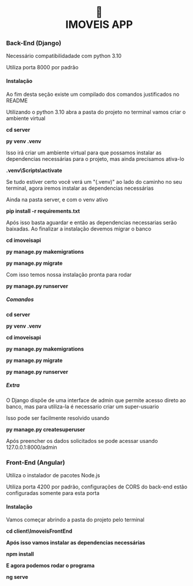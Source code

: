 <h1 align="center">
📄<br>IMOVEIS APP
</h1>

<h3>Back-End (Django)</h3>
<p>Necessário compatibilidadade com python 3.10</p>
<p>Utiliza porta 8000 por padrão</p>
<h4>Instalação</h4>
<p>Ao fim desta seção existe um compilado dos comandos justificados no README</p>
<p>Utilizando o python 3.10 abra a pasta do projeto no terminal vamos criar o ambiente virtual</p>
<b><p>cd server</p>
<p>py venv .venv</p></b>
<p>Isso irá criar um ambiente virtual para que possamos instalar as dependencias necessárias para o projeto, mas ainda precisamos ativa-lo</p>
<b><p>.venv\Scripts\activate</p></b>
<p>Se tudo estiver certo você verá um "(.venv)" ao lado do caminho no seu terminal, agora iremos instalar as dependencias necessárias</p>
<p>Ainda na pasta server, e com o venv ativo</p>
<b><p>pip install -r requirements.txt</p></b>
<p>Após isso basta aguardar e então as dependencias necessarias serão baixadas. Ao finalizar a instalação devemos migrar o banco</p>
<b><p>cd imoveisapi</p></b>
<b><p>py manage.py makemigrations</p></b>
<b><p>py manage.py migrate</p></b>
<p>Com isso temos nossa instalação pronta para rodar</p>
<b><p>py manage.py runserver</p></b>

<h5>Comandos</h5>
<b><p>cd server</p>
<p>py venv .venv</p>
<p>cd imoveisapi</p>
<p>py manage.py makemigrations</p>
<p>py manage.py migrate
<p>py manage.py runserver</p></b>

<h5>Extra</h5>
<p>O Django dispõe de uma interface de admin que permite acesso direto ao banco, mas para utiliza-la é necessario criar um super-usuario</p>
<p>Isso pode ser facilmente resolvido usando</p>
<b><p>py manage.py createsuperuser</p></b>
<p>Após preencher os dados solicitados se pode acessar usando 127.0.0.1:8000/admin</p>

<h3>Front-End (Angular)</h3>

<p>Utiliza o instalador de pacotes Node.js</p>
<p>Utiliza porta 4200 por padrão, configurações de CORS do back-end estão configuradas somente para esta porta</p>

<h4>Instalação</h4>

<p>Vamos começar abrindo a pasta do projeto pelo terminal</p>
<b><p>cd client\ImoveisFrontEnd</p>
<p>Após isso vamos instalar as dependencias necessárias</p>
<b><p>npm install</p></b>
<p>E agora podemos rodar o programa</p>
<b><p>ng serve</p></b>
